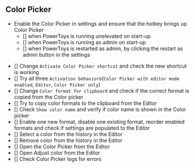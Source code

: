 ﻿## Color Picker
* Enable the Color Picker in settings and ensure that the hotkey brings up Color Picker
  - [] when PowerToys is running unelevated on start-up
  - [] when PowerToys is running as admin on start-up
  - [] when PowerToys is restarted as admin, by clicking the restart as admin button in the settings
- [] Change `Activate Color Picker shortcut` and check the new shortcut is working
- [] Try all three `Activation behavior`s(`Color Picker with editor mode enabled`, `Editor`, `Color Picker only`)
- [] Change `Color format for clipboard` and check if the correct format is copied from the Color picker
- [] Try to copy color formats to the clipboard from the Editor
- [] Check `Show color name` and verify if color name is shown in the Color picker
- [] Enable one new format, disable one existing format, reorder enabled formats and check if settings are populated to the Editor
- [] Select a color from the history in the Editor
- [] Remove color from the history in the Editor
- [] Open the Color Picker from the Editor
- [] Open Adjust color from the Editor
- [] Check Color Picker logs for errors